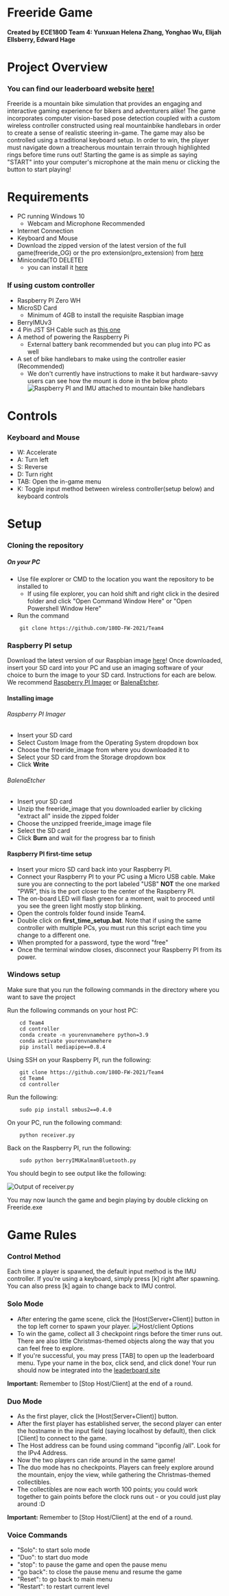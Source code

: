 # Freeride Game
#### Created by ECE180D Team 4: Yunxuan Helena Zhang, Yonghao Wu, Elijah Ellsberry, Edward Hage  

# Project Overview
### You can find our leaderboard website [here!](https://freeride-leaderboard.herokuapp.com/)

Freeride is a mountain bike simulation that provides an engaging and interactive gaming experience for bikers and adventurers alike!
The game incorporates computer vision-based pose detection coupled with a custom wireless controller constructed using real mountainbike handlebars in order to create a sense of realistic steering in-game. The game may also be controlled using a traditional keyboard setup. In order to win, the player must navigate down a treacherous mountain terrain through highlighted rings before time runs out! Starting the game is as simple as saying "START" into your computer's microphone at the main menu or clicking the button to start playing!  

# Requirements

* PC running Windows 10
    * Webcam and Microphone Recommended
* Internet Connection
* Keyboard and Mouse
* Download the zipped version of the latest version of the full game(freeride_OG) or the pro extension(pro_extension) from [here](https://drive.google.com/drive/folders/1TNyI20opnT0iORDcK3ohroQoQwGf5iiG?usp=sharing)
* Miniconda(TO DELETE)
    * you can install it [here](https://docs.conda.io/en/latest/miniconda.html)

### If using custom controller

* Raspberry PI Zero WH
* MicroSD Card
    * Minimum of 4GB to install the requisite Raspbian image
* BerryIMUv3
* 4 Pin JST SH Cable such as [this one](https://www.adafruit.com/product/4397)
* A method of powering the Raspberry Pi
    * External battery bank recommended but you can plug into PC as well
* A set of bike handlebars to make using the controller easier (Recommended)
    * We don't currently have instructions to make it but hardware-savvy users can see how the mount is done in the below photo
![Raspberry PI and IMU attached to mountain bike handlebars](/images/controller.png)  

# Controls
### Keyboard and Mouse
* W: Accelerate
* A: Turn left
* S: Reverse
* D: Turn right
* TAB: Open the in-game menu
* K: Toggle input method between wireless controller(setup below) and keyboard controls

# Setup

### Cloning the repository

##### On your PC
* Use file explorer or CMD to the location you want the repository to be installed to
    * If using file explorer, you can hold shift and right click in the desired folder and click "Open Command Window Here" or "Open Powershell Window Here"
* Run the command
```
    git clone https://github.com/180D-FW-2021/Team4
```

### Raspberry PI setup

Download the latest version of our Raspbian image [here](https://drive.google.com/file/d/1xR5fUs9Dn2AiZSrX5KjP963uS0IBcHe7/view?usp=sharing)!
Once downloaded, insert your SD card into your PC and use an imaging software of your choice to burn the image to your SD card. Instructions for each are below. We recommend [Raspberry PI Imager](https://downloads.raspberrypi.org/imager/imager_latest.exe) or [BalenaEtcher](https://github.com/balena-io/etcher/releases/download/v1.7.7/balenaEtcher-Portable-1.7.7.exe?d_id=9cccbf8a-2c5a-45c8-905c-2a206ba5e6d4R).

#### Installing image

###### Raspberry PI Imager

* Insert your SD card
* Select Custom Image from the Operating System dropdown box
* Choose the freeride_image from where you downloaded it to
* Select your SD card from the Storage dropdown box
* Click **Write**

###### BalenaEtcher

* Insert your SD card
* Unzip the freeride_image that you downloaded earlier by clicking "extract all" inside the zipped folder
* Choose the unzipped freeride_image image file
* Select the SD card
* Click **Burn** and wait for the progress bar to finish

#### Raspberry PI first-time setup

* Insert your micro SD card back into your Raspberry PI.
* Connect your Raspberry PI to your PC using a Micro USB cable. Make sure you are connecting to the port labeled "USB" **NOT** the one marked "PWR", this is the port closer to the center of the Raspberry PI. 
* The on-board LED will flash green for a moment, wait to proceed until you see the green light mostly stop blinking.
* Open the controls folder found inside Team4.
* Double click on **first_time_setup.bat**. Note that if using the same controller with multiple PCs, you must run this script each time you change to a different one.
* When prompted for a password, type the word "free"
* Once the terminal window closes, disconnect your Raspberry PI from its power.

### Windows setup

Make sure that you run the following commands in the directory where you want to save the project

Run the following commands on your host PC:
```
    cd Team4
    cd controller
    conda create -n yourenvnamehere python=3.9
    conda activate yourenvnamehere
    pip install mediapipe==0.8.4
``` 
Using SSH on your Raspberry PI, run the following:
```
    git clone https://github.com/180D-FW-2021/Team4
    cd Team4
    cd controller
```

Run the following:
```
    sudo pip install smbus2==0.4.0
```
On your PC, run the following command:
```
    python receiver.py
```    
Back on the Raspberry PI, run the following:
```
    sudo python berryIMUKalmanBluetooth.py
```
You should begin to see output like the following:  

![Output of receiver.py](/images/output.png)

You may now launch the game and begin playing by double clicking on Freeride.exe

    
# Game Rules

### Control Method
Each time a player is spawned, the default input method is the IMU controller. If you're using a keyboard, simply press [k] right after spawning. You can also press [k] again to change back to IMU control.

### Solo Mode

* After entering the game scene, click the [Host(Server+Client)] button in the top left corner to spawn your player.
![Host/client Options](/images/ss1.png)
* To win the game, collect all 3 checkpoint rings before the timer runs out. There are also little Christmas-themed objects along the way that you can feel free to explore.
* If you're successful, you may press [TAB] to open up the leaderboard menu. Type your name in the box, click send, and click done! Your run should now be integrated into the [leaderboard site](https://freeride-leaderboard.herokuapp.com)

**Important:** Remember to [Stop Host/Client] at the end of a round.

### Duo Mode

* As the first player, click the [Host(Server+Client)] button.
* After the first player has established server, the second player can enter the hostname in the input field (saying localhost by default), then click [Client] to connect to the game.
* The Host address can be found using command "ipconfig /all". Look for the IPv4 Address.
* Now the two players can ride around in the same game!
* The duo mode has no checkpoints. Players can freely explore around the mountain, enjoy the view, while gathering the Christmas-themed collectibles.
* The collectibles are now each worth 100 points; you could work together to gain points before the clock runs out - or you could just play around :D

**Important:** Remember to [Stop Host/Client] at the end of a round.

### Voice Commands

* "Solo": to start solo mode
* "Duo": to start duo mode
* "stop": to pause the game and open the pause menu
* "go back": to close the pause menu and resume the game
* "Reset": to go back to main menu
* "Restart": to restart current level
